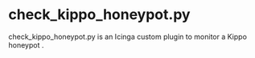 # check_kippo_honeypot.py
check_kippo_honeypot.py is an Icinga custom plugin to monitor a Kippo honeypot .
